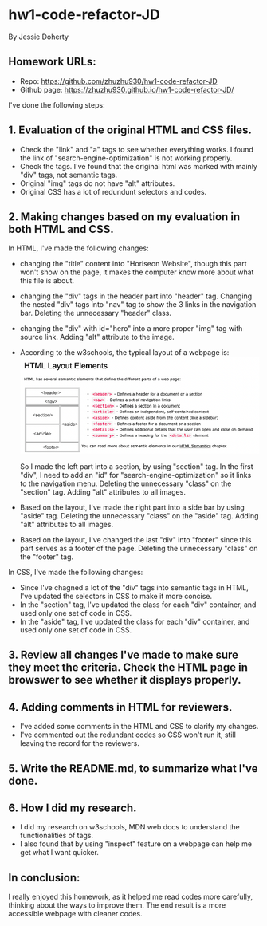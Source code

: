 # hw1-code-refactor-JD

By Jessie Doherty

## Homework URLs:

- Repo: https://github.com/zhuzhu930/hw1-code-refactor-JD
- Github page: https://zhuzhu930.github.io/hw1-code-refactor-JD/

I've done the following steps:

## 1. Evaluation of the original HTML and CSS files.

- Check the "link" and "a" tags to see whether everything works. I found the link of "search-engine-optimization" is not working properly.
- Check the tags. I've found that the original html was marked with mainly "div" tags, not semantic tags.
- Original "img" tags do not have "alt" attributes.
- Original CSS has a lot of redundunt selectors and codes.

## 2. Making changes based on my evaluation in both HTML and CSS.

In HTML, I've made the following changes:

- changing the "title" content into "Horiseon Website", though this part won't show on the page, it makes the computer know more about what this file is about.
- changing the "div" tags in the header part into "header" tag. Changing the nested "div" tags into "nav" tag to show the 3 links in the navigation bar. Deleting the unnecessary "header" class.
- changing the "div" with id="hero" into a more proper "img" tag with source link. Adding "alt" attribute to the image.
- According to the w3schools, the typical layout of a webpage is:
  ![](./assets/images/webpagelayout.png)

  So I made the left part into a section, by using "section" tag. In the first "div", I need to add an "id" for "search-engine-optimization" so it links to the navigation menu.
  Deleting the unnecessary "class" on the "section" tag.
  Adding "alt" attributes to all images.

- Based on the layout, I've made the right part into a side bar by using "aside" tag. Deleting the unnecessary "class" on the "aside" tag. Adding "alt" attributes to all images.
- Based on the layout, I've changed the last "div" into "footer" since this part serves as a footer of the page. Deleting the unnecessary "class" on the "footer" tag.

In CSS, I've made the following changes:

- Since I've chagned a lot of the "div" tags into semantic tags in HTML, I've updated the selectors in CSS to make it more concise.
- In the "section" tag, I've updated the class for each "div" container, and used only one set of code in CSS.
- In the "aside" tag, I've updated the class for each "div" container, and used only one set of code in CSS.

## 3. Review all changes I've made to make sure they meet the criteria. Check the HTML page in browswer to see whether it displays properly.

## 4. Adding comments in HTML for reviewers.

- I've added some comments in the HTML and CSS to clarify my changes.
- I've commented out the redundant codes so CSS won't run it, still leaving the record for the reviewers.

## 5. Write the README.md, to summarize what I've done.

## 6. How I did my research.

- I did my research on w3schools, MDN web docs to understand the functionalities of tags.
- I also found that by using "inspect" feature on a webpage can help me get what I want quicker.

## In conclusion:

I really enjoyed this homework, as it helped me read codes more carefully, thinking about the ways to improve them. The end result is a more accessible webpage with cleaner codes.
